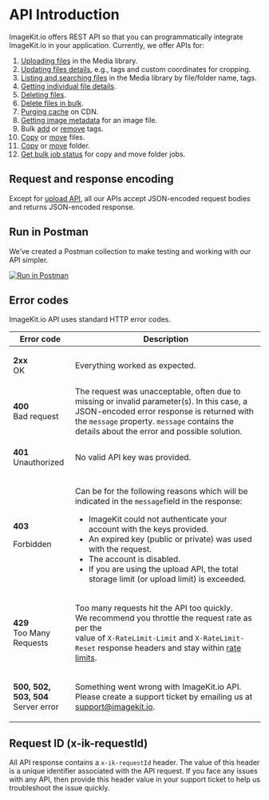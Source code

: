 # API Introduction

ImageKit.io offers REST API so that you can programmatically integrate ImageKit.io in your application. Currently, we offer APIs for:

1. [Uploading files](../upload-file-api/) in the Media library.
2. [Updating files details](../media-api/update-file-details.md), e.g., tags and custom coordinates for cropping.
3. [Listing and searching files](../media-api/list-and-search-files.md) in the Media library by file/folder name, tags.
4. [Getting individual file details](../media-api/get-file-details.md).
5. [Deleting files](../media-api/delete-file.md).
6. [Delete files in bulk](../media-api/delete-files-bulk.md).
7. [Purging cache](../media-api/purge-cache.md) on CDN.
8. [Getting image metadata](../metadata-api/get-image-metadata-for-uploaded-media-files.md) for an image file.
9. Bulk [add](../media-api/add-tags-bulk.md) or [remove](../media-api/remove-tags-bulk.md) tags.
10. [Copy](../media-api/copy-file.md) or [move](../media-api/move-file.md) files.
11. [Copy](../media-api/copy-folder.md) or [move](../media-api/move-folder.md) folder.
12. [Get bulk job status](../media-api/copy-move-folder-status.md) for copy and move folder jobs.

## Request and response encoding

Except for [upload API](../upload-file-api/), all our APIs accept JSON-encoded request bodies and returns JSON-encoded response.

## Run in Postman

We’ve created a Postman collection to make testing and working with our API simpler.

[![Run in Postman](https://run.pstmn.io/button.svg)](https://app.getpostman.com/run-collection/384637cdb2d49095b113)

## Error codes

ImageKit.io API uses standard HTTP error codes.

| Error code                                                                  | Description                                                                                                                                                                                                                                                                                                                                                                                                        |
| --------------------------------------------------------------------------- | ------------------------------------------------------------------------------------------------------------------------------------------------------------------------------------------------------------------------------------------------------------------------------------------------------------------------------------------------------------------------------------------------------------------ |
| <p><strong>2xx</strong><br>OK</p>                                           | Everything worked as expected.                                                                                                                                                                                                                                                                                                                                                                                     |
| <p><strong>400</strong><br>Bad request</p>                                  | The request was unacceptable, often due to missing or invalid parameter(s). In this case, a JSON-encoded error response is returned with the `message` property. `message` contains the details about the error and possible solution.                                                                                                                                                                             |
| <p><strong>401</strong><br>Unauthorized<br></p>                             | No valid API key was provided.                                                                                                                                                                                                                                                                                                                                                                                     |
| <p><strong>403</strong></p><p>Forbidden</p>                                 | <p>Can be for the following reasons which will be indicated in the <code>message</code>field in the response:<br></p><ul><li>ImageKit could not authenticate your account with the keys provided.</li><li>An expired key (public or private) was used with the request.</li><li>The account is disabled.</li><li>If you are using the upload API, the total storage limit (or upload limit) is exceeded.</li></ul> |
| <p><strong>429</strong><br>Too Many Requests<br></p>                        | <p>Too many requests hit the API too quickly.<br>We recommend you throttle the request rate as per the <br>value of <code>X-RateLimit-Limit</code> and <code>X-RateLimit-Reset</code> response headers and stay within <a href="rate-limits.md">rate limits</a>.</p>                                                                                                                                               |
| <p><strong>500, 502, 503, 504</strong><br><strong></strong>Server error</p> | <p>Something went wrong with ImageKit.io API. <br>Please create a support ticket by emailing us at <a href="mailto:supprort@imagekit.io">support@imagekit.io</a>.</p>                                                                                                                                                                                                                                              |

## Request ID (x-ik-requestId)

All API response contains a `x-ik-requestId` header. The value of this header is a unique identifier associated with the API request. If you face any issues with any API, then provide this header value in your support ticket to help us troubleshoot the issue quickly.
